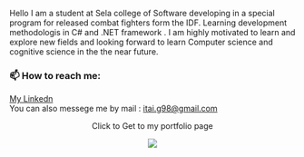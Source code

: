 Hello I am a student at Sela college of Software developing in a special program for released combat fighters form the IDF.
Learning development methodologis in C# and  .NET framework .
I am highly motivated to learn and explore new fields and looking forward to learn Computer science and cognitive science in the the near future.

### 📫 How to reach me:
<a href="https://www.linkedin.com/in/itay-getahun/">My Linkedn</a>
<br>
You can also messege me by mail : <a href="itai.g98@gmail.com">itai.g98@gmail.com</a>

<div align="center">
<p>Click to Get to my portfolio page</p>
<img href="https://itayg98.github.io/Itay-Getahun-Portfolio/" src="https://user-images.githubusercontent.com/91791115/189167955-131f4728-7142-43ba-930e-f2b652c032dd.jpg"/>
</div>
